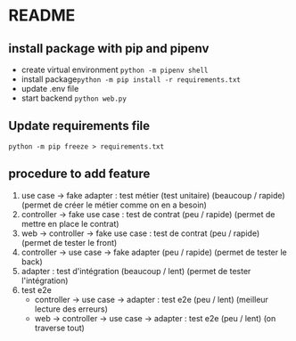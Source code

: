# README

## install package with pip and pipenv
- create virtual environment `python -m pipenv shell`
- install package`python -m pip install -r requirements.txt`
- update .env file
- start backend `python web.py`


## Update requirements file
`python -m pip freeze > requirements.txt`

## procedure to add feature
1. use case -> fake adapter : test métier (test unitaire) (beaucoup / rapide) (permet de créer le métier comme on en a besoin)
2. controller -> fake use case : test de contrat (peu / rapide) (permet de mettre en place le contrat)
3. web -> controller -> fake use case : test de contrat (peu / rapide) (permet de tester le front)
4. controller -> use case -> fake adapter (peu / rapide) (permet de tester le back)
5. adapter : test d'intégration (beaucoup / lent) (permet de tester l'intégration)
6. test e2e
    - controller -> use case -> adapter : test e2e (peu / lent) (meilleur lecture des erreurs)
    - web -> controller -> use case -> adapter : test e2e (peu / lent) (on traverse tout)
